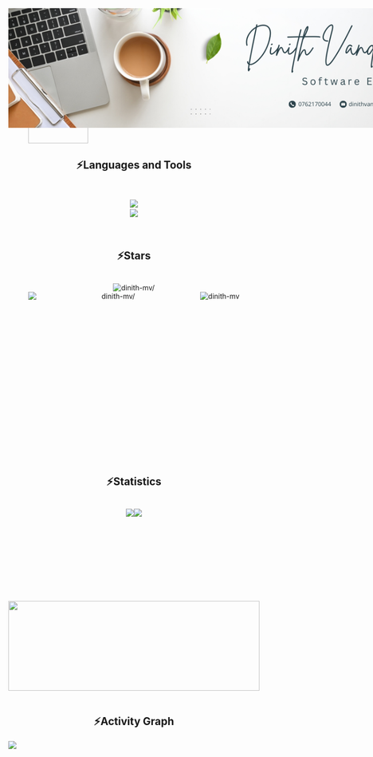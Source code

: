 <body>
    <img  align="center" src="profile3.png" style="position: absolute;" target="_blank">
<h1 align="center">
    <img src="https://readme-typing-svg.herokuapp.com/?font=Amita&color=bb9071&size=35&center=true&vCenter=true&width=500&height=70&duration=4000&lines=Hi,+Hey+There!;I'm+Dinith+Vanderlan!;Welcome+to+my+Github+profile!;" />
</h1>
    
- 🔭 I’m currently working on <strong>Angular projects</strong><br/>
- 🌱 I’m currently learning <strong>Next JS</strong><br/>
- 💬 Ask me about <strong>React,Tailwind CSS</strong><br/>
- 📫 How to reach me <strong>dinithvanderlan@gmail.com</strong>
<div>
    <a href="dinithmvanderlan@outlook.com">
    <img src="https://img.shields.io/badge/Gmail-333333?style=for-the-badge&logo=gmail&logoColor=ff5722"  align="center" />
  </a></h3> 
<a href="https://github.com/dinith-mv" target="_blank"><img src="https://img.shields.io/badge/LinkedIn-0077B5?style=for-the-badge&logo=linkedin&logoColor=white"  align="center" target="_blank" /></a>
    <img  align="center" src="https://camo.githubusercontent.com/b25e5594ef0cd200f0ca9c5d8a8f284d9381cf2086b008d47da306c2060e1b72/68747470733a2f2f666f7274686562616467652e636f6d2f696d616765732f6261646765732f6275696c742d776974682d6c6f76652e737667" target="_blank"  height="90" width="120">


<h2 align="center" >⚡Languages and Tools</h2><br/>
<p align="center">
 <img src="https://skillicons.dev/icons?i=js,react,nodejs,mongodb,html,css,postman,tailwind,figma,c,cpp,angular,vscode&theme=light" />
<br/>
<img src="https://skillicons.dev/icons?i=ai,ps,java,python,ts,php,mysql,firebase,kotlin,arduino,git,visualstudio,androidstudio&theme=light" />
</p><br/>

<h2 align="center">⚡Stars</h2>
<div align="center">
    <br/>
   
 <img height="200em" src="https://github-readme-stats.vercel.app/api?username=dinith-mv&show_icons=true&locale=en&title_color=ffffff&text_color=000000&icon_color=288e28&bg_color=20,eba94c,fad87e,fced9c&show_icons=true" alt=dinith-mv/>
<div style="width: 100%; display: flex; justify-content: center;">
    
<img height="320em" width="345em" src="https://github-readme-stats.vercel.app/api/top-langs/?username=dinith-mv&title_color=ffffff&text_color=000000&icon_color=288e28&bg_color=10,24d84e,70e04a,e2ed43&show_icons=true" alt=dinith-mv/>

<img height="180em" align="top" src="https://streak-stats.demolab.com?user=dinith-mv&hide_border=true&card_width=520&border_radius=4.7&background=45%2CCCCAFB%2CF3B6E2&ring=89066E&fire=89066EAD&currStreakLabel=75047C&currStreakNum=700A89BC&sideNums=07013CD0" alt="dinith-mv" />
</div>

</div>
<br/>

<h2 align="center">⚡Statistics</h2>
<br/>
<div align="center">
    <div style="width: 100%; display: flex; justify-content: center;">
        <img src="http://github-profile-summary-cards.vercel.app/api/cards/stats?username=dinith-mv&theme=moltack height="185em" />
        <img src="http://github-profile-summary-cards.vercel.app/api/cards/productive-time?username=dinith-mv&theme=moltack" height="185em" />
    </div>
    <img align="center" src="http://github-profile-summary-cards.vercel.app/api/cards/profile-details?username=dinith-mv&theme=moltack" height="180em" width="100%" />
    </div>
<br/>
<h2 align="center">⚡Activity Graph</h2>
<img align="center" src="https://github-readme-activity-graph.vercel.app/graph?username=dinith-mv&theme=tokyo-day"/>

</body>
